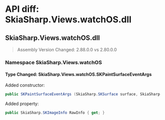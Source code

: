 # API diff: SkiaSharp.Views.watchOS.dll

## SkiaSharp.Views.watchOS.dll

> Assembly Version Changed: 2.88.0.0 vs 2.80.0.0

### Namespace SkiaSharp.Views.watchOS

#### Type Changed: SkiaSharp.Views.watchOS.SKPaintSurfaceEventArgs

Added constructor:

```csharp
public SKPaintSurfaceEventArgs (SkiaSharp.SKSurface surface, SkiaSharp.SKImageInfo info, SkiaSharp.SKImageInfo rawInfo);
```

Added property:

```csharp
public SkiaSharp.SKImageInfo RawInfo { get; }
```



